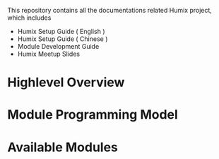 This repository contains all the documentations related Humix project, which includes
* Humix Setup Guide ( English ) 
* Humix Setup Guide ( Chinese ) 
* Module Development Guide 
* Humix Meetup Slides


# Highlevel Overview 


# Module Programming Model


# Available Modules